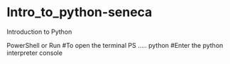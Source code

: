 # Intro_to_python-seneca
Introduction to Python

PowerShell or Run  #To open the terminal
PS ..... python    #Enter the python interpreter console       



